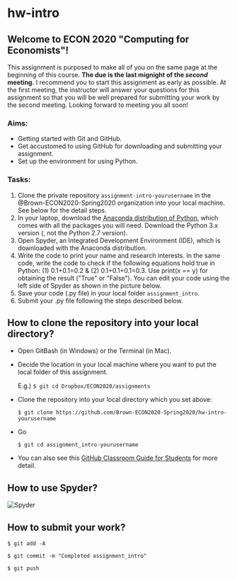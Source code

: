 # hw-intro

## Welcome to ECON 2020 "Computing for Economists"! 

This assignment is purposed to make all of you on the same page at the beginning of this course. 
**The due is the last mignight of the *second* meeting.** I recommend you to start this assignment as early as possible. 
At the first meeting, the instructor will answer your questions for this assignment so that you will be well prepared for submitting your work by the second meeting. Looking forward to meeting you all soon!

### Aims:
- Getting started with Git and GitHub. 
- Get accustomed to using GitHub for downloading and submitting your assignment. 
- Set up the environment for using Python.

### Tasks:
1. Clone the private repository `assignment-intro-yourusername` in the @Brown-ECON2020-Spring2020 organization into your local machine. See below for the detail steps.  
1. In your laptop, download the [Anaconda distribution of Python](https://www.anaconda.com/distribution/), which comes with all the packages you will need. Download the Python 3.x version (, not the Python 2.7 version).
1. Open Spyder, an Integrated Development Environment (IDE), which is downloaded with the Anaconda distribution. 
1. Write the code to print your name and research interests. In the same code, write the code to check if the following equations hold true in Python: (1) 0.1+0.1=0.2 & (2) 0.1+0.1+0.1=0.3. Use print(x == y) for obtaining the result ("True" or "False"). You can edit your code using the left side of Spyder as shown in the picture below. 
1. Save your code (.py file) in your local folder `assignment_intro`.  
1. Submit your .py file following the steps described below. 


## How to clone the repository into your local directory?
- Open GitBash (in Windows) or the Terminal (in Mac).

- Decide the location in your local machine where you want to put the local folder of this assignment. 
   
   E.g.) `$ git cd Dropbox/ECON2020/assignments`

- Clone the repository into your local directory which you set above:  
   
   `$ git clone https://github.com/Brown-ECON2020-Spring2020/hw-intro-yourusername`
- Go 
   
   `$ git cd assignment_intro-yourusername`
- You can also see this [GitHub Classroom Guide for Students](https://github.com/jfiksel/github-classroom-for-students) for more detail.


## How to use Spyder?
![Spyder](https://dl.dropboxusercontent.com/s/vqb91hwjyoecd5u/fig_spyder_1.png?dl=0 "Spyder")

## How to submit your work?

`$ git add -A`

`$ git commit -m "Completed assignment_intro"`

`$ git push`





